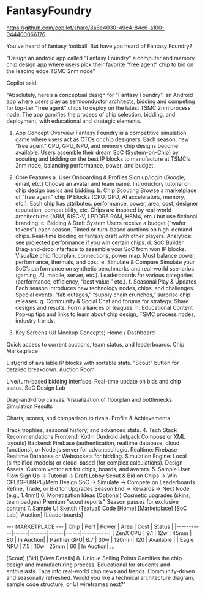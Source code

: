 # FantasyFoundry
https://github.com/copilot/share/8a6e4030-49c4-84c6-a100-044400066176

You've heard of fantasy football. But have you heard of Fantasy Foundry?

"Design an android app called "Fantasy Foundry" a computer and memory chip design app where users pick their favorite "free agent" chip to bid on the leading edge TSMC 2nm node"

Copilot said: 

"Absolutely, here’s a conceptual design for "Fantasy Foundry", an Android app where users play as semiconductor architects, bidding and competing for top-tier "free agent" chips to deploy on the latest TSMC 2nm process node. The app gamifies the process of chip selection, bidding, and deployment, with educational and strategic elements.

1. App Concept Overview
Fantasy Foundry is a competitive simulation game where users act as CTOs or chip designers. Each season, new "free agent" CPU, GPU, NPU, and memory chip designs become available. Users assemble their dream SoC (System-on-Chip) by scouting and bidding on the best IP blocks to manufacture at TSMC’s 2nm node, balancing performance, power, and budget.

2. Core Features
a. User Onboarding & Profiles
Sign up/login (Google, email, etc.)
Choose an avatar and team name.
Introductory tutorial on chip design basics and bidding.
b. Chip Scouting
Browse a marketplace of "free agent" chip IP blocks (CPU, GPU, AI accelerators, memory, etc.).
Each chip has attributes: performance, power, area, cost, designer reputation, compatibility, etc.
Chips are inspired by real-world architectures (ARM, RISC-V, LPDDR6 RAM, HBM4, etc.) but use fictional branding.
c. Bidding & Draft System
Users receive a budget (“wafer tokens”) each season.
Timed or turn-based auctions on high-demand chips.
Real-time bidding or fantasy draft with other players.
Analytics: see projected performance if you win certain chips.
d. SoC Builder
Drag-and-drop interface to assemble your SoC from won IP blocks.
Visualize chip floorplan, connections, power map.
Must balance power, performance, thermals, and cost.
e. Simulate & Compare
Simulate your SoC’s performance on synthetic benchmarks and real-world scenarios (gaming, AI, mobile, server, etc.).
Leaderboards for various categories (performance, efficiency, “best value,” etc.).
f. Seasonal Play & Updates
Each season introduces new technology nodes, chips, and challenges.
Special events: “fab outages,” “supply chain crunches,” surprise chip releases.
g. Community & Social
Chat and forums for strategy.
Share designs and results.
Form alliances or leagues.
h. Educational Content
Pop-up tips and links to learn about chip design, TSMC process nodes, industry trends.
3. Key Screens (UI Mockup Concepts)
Home / Dashboard

Quick access to current auctions, team status, and leaderboards.
Chip Marketplace

List/grid of available IP blocks with sortable stats.
"Scout" button for detailed breakdown.
Auction Room

Live/turn-based bidding interface.
Real-time update on bids and chip status.
SoC Design Lab

Drag-and-drop canvas.
Visualization of floorplan and bottlenecks.
Simulation Results

Charts, scores, and comparison to rivals.
Profile & Achievements

Track trophies, seasonal history, and advanced stats.
4. Tech Stack Recommendations
Frontend: Kotlin (Android Jetpack Compose or XML layouts)
Backend: Firebase (authentication, realtime database, cloud functions), or Node.js server for advanced logic.
Realtime: Firebase Realtime Database or Websockets for bidding.
Simulation Engine: Local (simplified models) or cloud-based (for complex calculations).
Design Assets: Custom vector art for chips, boards, and avatars.
5. Sample User Flow
Sign Up → Tutorial → Draft Lobby
Scout & Bid on Chips → Win CPU/GPU/NPU/Mem
Design SoC → Simulate → Compete on Leaderboards
Refine, Trade, or Bid for Upgrades
Season End → Rewards → Next Node (e.g., 1.4nm!)
6. Monetization Ideas (Optional)
Cosmetic upgrades (skins, team badges)
Premium "scout reports"
Season passes for exclusive content
7. Sample UI Sketch (Textual)
Code
[Home]      [Marketplace]      [SoC Lab]      [Auction]      [Leaderboards]

--- MARKETPLACE ---
| Chip      | Perf | Power | Area | Cost | Status    |
|-----------|------|-------|------|------|-----------|
| ZenX CPU  | 9.1  | 12w   | 45mm | 80   | In Auction|
| Panther GPU| 8.7 | 30w   | 120mm| 120  | Available |
| Eagle NPU | 7.5  | 10w   | 25mm | 60   | In Auction|
...

[Scout] [Bid] [View Details]
8. Unique Selling Points
Gamifies the chip design and manufacturing process.
Educational for students and enthusiasts.
Taps into real-world chip news and trends.
Community-driven and seasonally refreshed.
Would you like a technical architecture diagram, sample code structure, or UI wireframes next?"
